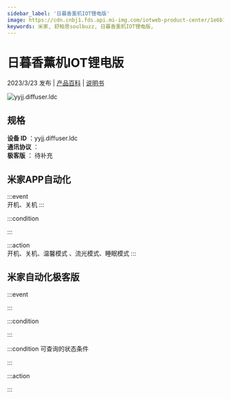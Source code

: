 ```yaml
---
sidebar_label: '日暮香薰机IOT锂电版'
image: https://cdn.cnbj1.fds.api.mi-img.com/iotweb-product-center/1e6b19a52897f5831aaa0991aab5d868_1658883965832.png?GalaxyAccessKeyId=AKVGLQWBOVIRQ3XLEW&Expires=9223372036854775807&Signature=1SnmvMEZH6IJpg6ap4AwjOw0pMA=
keywords: 米家, 舒柏思soulbuzz, 日暮香薰机IOT锂电版, 
---
```

# 日暮香薰机IOT锂电版

2023/3/23 发布 | [产品百科](https://home.mi.com/webapp/content/baike/product/index.html?model=yyjj.diffuser.ldc/) | [说明书](https://home.mi.com/views/introduction.html?model=yyjj.diffuser.ldc&region=cn)

![yyjj.diffuser.ldc](https://cdn.cnbj1.fds.api.mi-img.com/iotweb-product-center/1e6b19a52897f5831aaa0991aab5d868_1658883965832.png?GalaxyAccessKeyId=AKVGLQWBOVIRQ3XLEW&Expires=9223372036854775807&Signature=1SnmvMEZH6IJpg6ap4AwjOw0pMA=)

## 规格  
> 
**设备 ID** ：yyjj.diffuser.ldc  
**通讯协议** ：  
**极客版**  ： 待补充 


## 米家APP自动化  

:::event  
开机、关机
:::

:::condition  

:::

:::action   
开机、关机、温馨模式 、流光模式、睡眠模式
:::

## 米家自动化极客版  

:::event  

:::

:::condition  

:::

:::condition 可查询的状态条件  

:::

:::action  

:::

        
